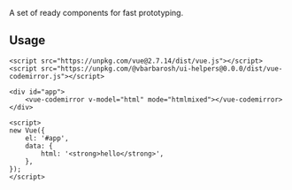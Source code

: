 A set of ready components for fast prototyping.

## Usage

    <script src="https://unpkg.com/vue@2.7.14/dist/vue.js"></script>
    <script src="https://unpkg.com/@vbarbarosh/ui-helpers@0.0.0/dist/vue-codemirror.js"></script>

    <div id="app">
        <vue-codemirror v-model="html" mode="htmlmixed"></vue-codemirror>
    </div>

    <script>
    new Vue({
        el: '#app',
        data: {
            html: '<strong>hello</strong>',
        },
    });
    </script>
